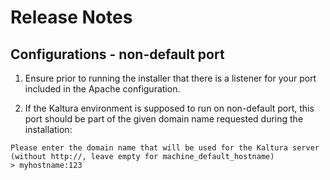 # Release Notes #

## Configurations - non-default port
1. Ensure prior to running the installer that there is a listener for your port included in the Apache configuration.

2. If the Kaltura environment is supposed to run on non-default port, this port should be part of the given domain name requested during the installation:  
``` 
Please enter the domain name that will be used for the Kaltura server (without http://, leave empty for machine_default_hostname)
> myhostname:123
```

